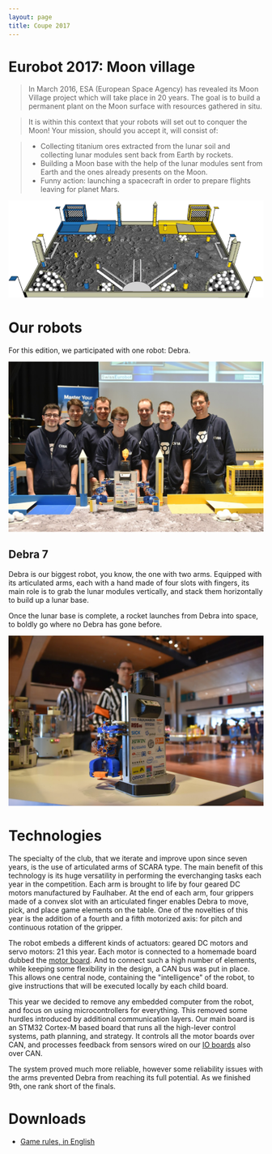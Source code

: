```yaml
---
layout: page
title: Coupe 2017
---
```


# Eurobot 2017: Moon village

> In March 2016, ESA (European Space Agency) has revealed its Moon Village project which will take place in 20 years.
> The goal is to build a permanent plant on the Moon surface with resources gathered in situ.

> It is within this context that your robots will set out to conquer the Moon!
> Your mission, should you accept it, will consist of:

> * Collecting titanium ores extracted from the lunar soil and collecting lunar modules sent back from Earth by rockets.
> * Building a Moon base with the help of the lunar modules sent from Earth and the ones already presents on the Moon.
> * Funny action: launching a spacecraft in order to prepare flights leaving for planet Mars.

![Eurobot 2017: Moon village game table](/images/2017/table.png)

# Our robots

For this edition, we participated with one robot: Debra.

![CVRA team members along with Debra at SwissEurobot 2017](/images/2017/team.jpg)

## Debra 7

Debra is our biggest robot, you know, the one with two arms.
Equipped with its articulated arms, each with a hand made of four slots with fingers, its main role is to grab the lunar modules vertically, and stack them horizontally to build up a lunar base.

Once the lunar base is complete, a rocket launches from Debra into space, to boldly go where no Debra has gone before.

![Debra 7](/images/2017/debra.jpg)

# Technologies

The specialty of the club, that we iterate and improve upon since seven years, is the use of articulated arms of SCARA type.
The main benefit of this technology is its huge versatility in performing the everchanging tasks each year in the competition.
Each arm is brought to life by four geared DC motors manufactured by Faulhaber.
At the end of each arm, four grippers made of a convex slot with an articulated finger enables Debra to move, pick, and place game elements on the table.
One of the novelties of this year is the addition of a fourth and a fifth motorized axis: for pitch and continuous rotation of the gripper.

The robot embeds a different kinds of actuators: geared DC motors and servo motors: 21 this year.
Each motor is connected to a homemade board dubbed the [motor board](/technologies/motor_board).
And to connect such a high number of elements, while keeping some flexibility in the design, a CAN bus was put in place.
This allows one central node, containing the "intelligence" of the robot, to give instructions that will be executed locally by each child board.

This year we decided to remove any embedded computer from the robot, and focus on using microcontrollers for everything.
This removed some hurdles introduced by additional communication layers.
Our main board is an STM32 Cortex-M based board that runs all the high-lever control systems, path planning, and strategy.
It controls all the motor boards over CAN, and processes feedback from sensors wired on our [IO boards](/technologies/io_board) also over CAN.

The system proved much more reliable, however some reliability issues with the arms prevented Debra from reaching its full potential.
As we finished 9th, one rank short of the finals.

# Downloads

* [Game rules, in English](/ressources/rules/2017.pdf)
